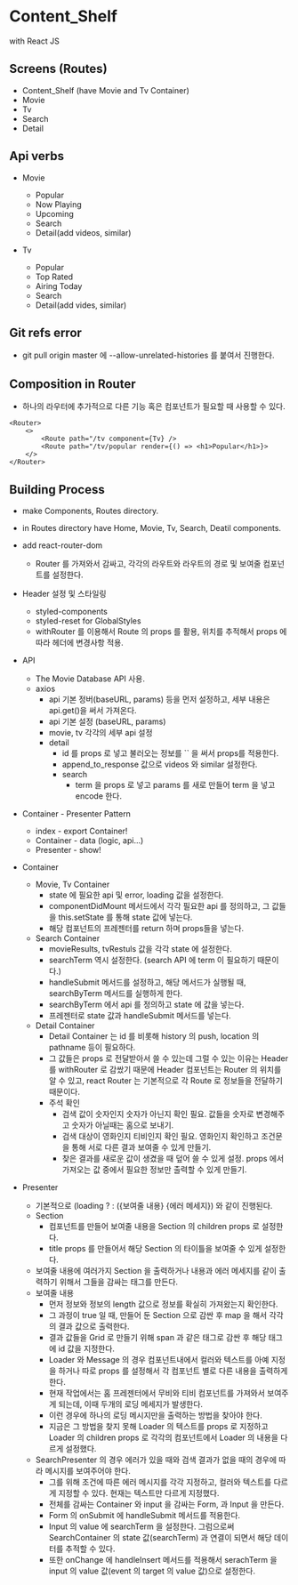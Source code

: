 # Content_Shelf
with React JS

## Screens (Routes)
- Content_Shelf (have Movie and Tv Container)
- Movie
- Tv
- Search
- Detail

## Api verbs
- Movie
  - Popular
  - Now Playing
  - Upcoming
  - Search
  - Detail(add videos, similar)

- Tv
  - Popular
  - Top Rated
  - Airing Today
  - Search
  - Detail(add vides, similar)

## Git refs error
- git pull origin master 에 --allow-unrelated-histories 를 붙여서 진행한다.

## Composition in Router
- 하나의 라우터에 추가적으로 다른 기능 혹은 컴포넌트가 필요할 때 사용할 수 있다.
```
<Router>
	<>
		<Route path="/tv component={Tv} />
		<Route path="/tv/popular render={() => <h1>Popular</h1>}>
	</>
</Router>
```

## Building Process
- make Components, Routes directory.
- in Routes directory have Home, Movie, Tv, Search, Deatil components.

- add react-router-dom
  - Router 를 가져와서 감싸고, 각각의 라우트와 라우트의 경로 및 보여줄 컴포넌트를 설정한다.

- Header 설정 및 스타일링
  - styled-components
  - styled-reset for GlobalStyles
  - withRouter 를 이용해서 Route 의 props 를 활용, 위치를 추적해서 props 에 따라 헤더에 변경사항 적용.

- API
  - The Movie Database API 사용.
  - axios
    - api 기본 정버(baseURL, params) 등을 먼저 설정하고, 세부 내용은 api.get()을 써서 가져온다.
    - api 기본 설정 (baseURL, params)
    - movie, tv 각각의 세부 api 설정
    - detail
	    - id 를 props 로 넣고 불러오는 정보를 `` 을 써서 props를 적용한다. 
	    - append_to_response 값으로 videos 와 similar 설정한다.
	  - search
	    - term 을 props 로 넣고 params 를 새로 만들어 term 을 넣고 encode 한다.

- Container - Presenter Pattern
  - index - export Container!
  - Container - data (logic, api...)
  - Presenter - show!

- Container
  - Movie, Tv Container
    - state 에 필요한 api 및 error, loading 값을 설정한다.
    - componentDidMount 메서드에서 각각 필요한 api 를 정의하고, 그 값들을 this.setState 를 통해 state 값에 넣는다.
    - 해당 컴포넌트의 프레젠터를 return 하며 props들을 넣는다.
  - Search Container
    - movieResults, tvRestuls 값을 각각 state 에 설정한다.
    - searchTerm 역시 설정한다. (search API 에 term 이 필요하기 때문이다.)
    - handleSubmit 메서드를 설정하고, 해당 메서드가 실행될 때, searchByTerm 메서드를 실행하게 한다.
    - searchByTerm 에서 api 를 정의하고 state 에 값을 넣는다.
    - 프레젠터로 state 값과 handleSubmit 메서드를 넣는다.
  - Detail Container
    - Detail Container 는 id 를 비롯해 history 의 push, location 의 pathname 등이 필요하다.
    - 그 값들은 props 로 전달받아서 쓸 수 있는데 그럴 수 있는 이유는 
      Header 를 withRouter 로 감쌌기 때문에 Header 컴포넌트는 Router 의 위치를 알 수 있고, 
      react Router 는 기본적으로 각 Route 로 정보들을 전달하기 때문이다.
    - 주석 확인
      - 검색 값이 숫자인지 숫자가 아닌지 확인 필요. 값들을 숫자로 변경해주고 숫자가 아닐때는 홈으로 보내기.
      - 검색 대상이 영화인지 티비인지 확인 필요. 영화인지 확인하고 조건문을 통해 서로 다른 결과 보여줄 수 있게 만들기.
      - 찾은 결과를 새로운 값이 생겼을 때 덮어 쓸 수 있게 설정. props 에서 가져오는 값 중에서 필요한 정보만 출력할 수 있게 만들기.

 - Presenter
   - 기본적으로 (loading ? <Loader /> : ({보여줄 내용} {에러 메세지}) 와 같이 진행된다.
   - Section 
     - 컴포넌트를 만들어 보여줄 내용을 Section 의 children props 로 설정한다.
     - title props 를 만들어서 해당 Section 의 타이틀을 보여줄 수 있게 설정한다.
   - 보여줄 내용에 여러가지 Section 을 출력하거나 내용과 에러 메세지를 같이 출력하기 위해서 그들을 감싸는 태그를 만든다.
   - 보여줄 내용
     - 먼저 정보와 정보의 length 값으로 정보를 확실히 가져왔는지 확인한다.
     - 그 과정이 true 일 때, 만들어 둔 Section 으로 감싼 후 map 을 해서 각각의 결과 값으로 출력한다.
     - 결과 값들을 Grid 로 만들기 위해 span 과 같은 태그로 감싼 후 해당 태그에 id 값을 지정한다.
     - Loader 와 Message 의 경우 컴포넌트내에서 컬러와 텍스트를 아예 지정을 하거나 따로 props 를 설정해서 각 컴포넌트 별로 다른 내용을 출력하게 한다.
     - 현재 작업에서는 홈 프레젠터에서 무비와 티비 컴포넌트를 가져와서 보여주게 되는데, 이때 두개의 로딩 메세지가 발생한다.
     - 이런 경우에 하나의 로딩 메시지만을 출력하는 방법을 찾아야 한다.
     -  지금은 그 방법을 찾지 못해 Loader 의 텍스트를 props 로 지정하고 Loader 의 children props 로 각각의 컴포넌트에서 Loader 의 내용을 다르게 설정했다.
   - SearchPresenter 의 경우 에러가 있을 때와 검색 결과가 없을 때의 경우에 따라 메시지를 보여주어야 한다. 
       - 그를 위해 조건에 따른 에러 메시지를 각각 지정하고, 컬러와 텍스트를 다르게 지정할 수 있다. 현재는 텍스트만 다르게 지정했다.
       - 전체를 감싸는 Container 와 input 을 감싸는 Form, 과 Input 을 만든다.
       - Form 의 onSubmit 에 handleSubmit 메서드를 적용한다.
       - Input 의 value 에 searchTerm 을 설정한다. 그럼으로써 SearchContainer 의 state 값(searchTerm) 과 연결이 되면서 해당 데이터를 추적할 수 있다.
       - 또한 onChange 에 handleInsert 메서드를 적용해서 serachTerm 을 input 의 value 값(event 의 target 의 value 값)으로 설정한다.
